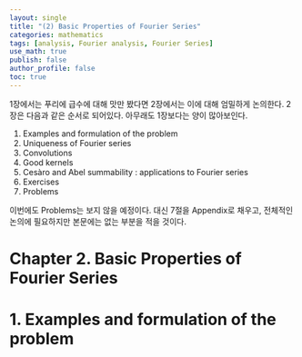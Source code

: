 ```yaml
---
layout: single
title: "(2) Basic Properties of Fourier Series"
categories: mathematics
tags: [analysis, Fourier analysis, Fourier Series]
use_math: true
publish: false
author_profile: false
toc: true
---
```


1장에서는 푸리에 급수에 대해 맛만 봤다면 2장에서는 이에 대해 엄밀하게 논의한다.
2장은 다음과 같은 순서로 되어있다.
아무래도 1장보다는 양이 많아보인다.

1. Examples and formulation of the problem
2. Uniqueness of Fourier series
3. Convolutions
4. Good kernels
5. Cesàro and Abel summability : applications to Fourier series
6. Exercises
7. Problems

이번에도 Problems는 보지 않을 예정이다.
대신 7절을 Appendix로 채우고, 전체적인 논의에 필요하지만 본문에는 없는 부분을 적을 것이다.

# Chapter 2. Basic Properties of Fourier Series

# 1. Examples and formulation of the problem

